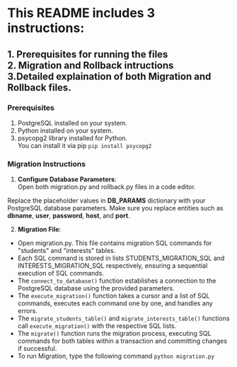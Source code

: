 # This README includes 3 instructions: 
## 1. Prerequisites for running the files <br />2. Migration and Rollback intructions <br />3.Detailed explaination of both Migration and Rollback files. <br /> 

### Prerequisites

1. PostgreSQL installed on your system.
2. Python installed on your system.
3. psycopg2 library installed for Python. <br />You can install it via pip
      ``` pip install psycopg2 ```

### Migration Instructions

1. **Configure Database Parameters**: <br />
Open both migration.py and rollback.py files in a code editor.

Replace the placeholder values in **DB_PARAMS** dictionary with your PostgreSQL database parameters. Make sure you replace entities such as **dbname**, **user**, **password**, **host**, and **port**.

2. **Migration File**:<br />
* Open migration.py. This file contains migration SQL commands for "students" and "interests" tables.
* Each SQL command is stored in lists STUDENTS_MIGRATION_SQL and INTERESTS_MIGRATION_SQL respectively, ensuring a sequential execution of SQL commands.
* The ```connect_to_database()``` function establishes a connection to the PostgreSQL database using the provided parameters.
* The ```execute_migration()``` function takes a cursor and a list of SQL commands, executes each command one by one, and handles any errors.
* The ```migrate_students_table()``` and ```migrate_interests_table()``` functions call ```execute_migration()``` with the respective SQL lists.
* The ```migrate()``` function runs the migration process, executing SQL commands for both tables within a transaction and committing changes if successful.
* To run Migration, type the following command ```python migration.py```
   
